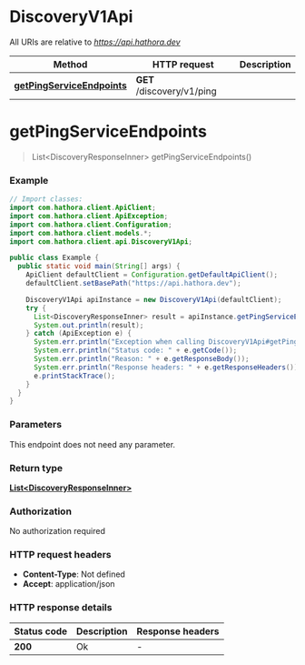 # DiscoveryV1Api

All URIs are relative to *https://api.hathora.dev*

| Method | HTTP request | Description |
|------------- | ------------- | -------------|
| [**getPingServiceEndpoints**](DiscoveryV1Api.md#getPingServiceEndpoints) | **GET** /discovery/v1/ping |  |


<a name="getPingServiceEndpoints"></a>
# **getPingServiceEndpoints**
> List&lt;DiscoveryResponseInner&gt; getPingServiceEndpoints()



### Example
```java
// Import classes:
import com.hathora.client.ApiClient;
import com.hathora.client.ApiException;
import com.hathora.client.Configuration;
import com.hathora.client.models.*;
import com.hathora.client.api.DiscoveryV1Api;

public class Example {
  public static void main(String[] args) {
    ApiClient defaultClient = Configuration.getDefaultApiClient();
    defaultClient.setBasePath("https://api.hathora.dev");

    DiscoveryV1Api apiInstance = new DiscoveryV1Api(defaultClient);
    try {
      List<DiscoveryResponseInner> result = apiInstance.getPingServiceEndpoints();
      System.out.println(result);
    } catch (ApiException e) {
      System.err.println("Exception when calling DiscoveryV1Api#getPingServiceEndpoints");
      System.err.println("Status code: " + e.getCode());
      System.err.println("Reason: " + e.getResponseBody());
      System.err.println("Response headers: " + e.getResponseHeaders());
      e.printStackTrace();
    }
  }
}
```

### Parameters
This endpoint does not need any parameter.

### Return type

[**List&lt;DiscoveryResponseInner&gt;**](DiscoveryResponseInner.md)

### Authorization

No authorization required

### HTTP request headers

 - **Content-Type**: Not defined
 - **Accept**: application/json

### HTTP response details
| Status code | Description | Response headers |
|-------------|-------------|------------------|
| **200** | Ok |  -  |

